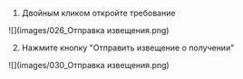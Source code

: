 
001. Двойным кликом откройте требование

![](images/026_Отправка извещения.png)

002. Нажмите кнопку "Отправить извещение о получении"

![](images/030_Отправка извещения.png)
